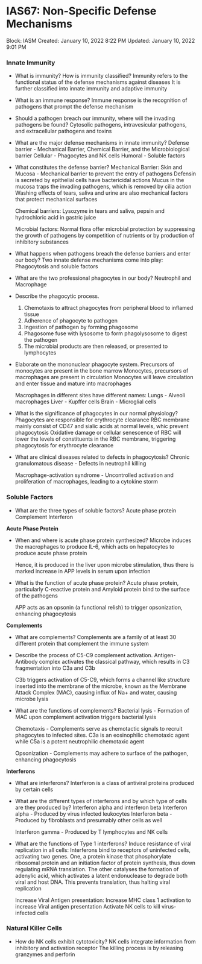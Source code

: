 # IAS67: Non-Specific Defense Mechanisms

Block: IASM
Created: January 10, 2022 8:22 PM
Updated: January 10, 2022 9:01 PM

### Innate Immunity
- What is immunity? How is immunity classified?
    Immunity refers to the functional status of the defense mechanisms against diseases
    It is further classified into innate immunity and adaptive immunity
- What is an immune response?
    Immune response is the recognition of pathogens that prompt the defense mechanism
- Should a pathogen breach our immunity, where will the invading pathogens be found?
    Cytosolic pathogens, intravesicular pathogens, and extracellular pathogens and toxins
- What are the major defense mechanisms in innate immunity?
    Defense barrier - Mechanical Barrier, Chemical Barrier, and the Microbiological barrier
    Cellular - Phagocytes and NK cells
    Humoral - Soluble factors
- What constitutes the defense barrier?
    Mechanical Barrier:
    Skin and Mucosa - Mechanical barrier to prevent the entry of pathogens
    Defensin is secreted by epithelial cells have bactericidal actions
    Mucus in the mucosa traps the invading pathogens, which is removed by cilia action
    Washing effects of tears, saliva and urine are also mechanical factors that protect mechanical surfaces
    
    Chemical barriers:
    Lysozyme in tears and saliva, pepsin and hydrochloric acid in gastric juice
    
    Microbial factors:
    Normal flora offer microbial protection by suppressing the growth of pathogens by competition of nutrients or by production of inhibitory substances
- What happens when pathogens breach the defense barriers and enter our body?
    Two innate defense mechanisms come into play: Phagocytosis and soluble factors
- What are the two professional phagocytes in our body?
    Neutrophil and Macrophage
- Describe the phagocytic process.
    1. Chemotaxis to attract phagocytes from peripheral blood to inflamed tissue
    2. Adherence of phagocyte to pathogen 
	3. Ingestion of pathogen by forming phagosome
    4. Phagosome fuse with lysosome to form phagolysosome to digest the pathogen
    5. The microbial products are then released, or presented to lymphocytes
- Elaborate on the mononuclear phagocyte system.
    Precursors of monocytes are present in the bone marrow
    Monocytes, precursors of macrophages are present in circulation
    Monocytes will leave circulation and enter tissue and mature into macrophages
    
    Macrophages in different sites have different names:
    Lungs - Alveoli macrophages
    Liver - Kupffer cells
    Brain - Microglial cells
- What is the significance of phagocytes in our normal physiology?
    Phagocytes are responsible for erythrocyte clearance
    RBC membrane mainly consist of CD47 and sialic acids at normal levels, whic prevent phagocytosis
    Oxidative damage or cellular senescence of RBC will lower the levels of constituents in the RBC membrane, triggering phagocytosis for erythrocyte clearance
- What are clinical diseases related to defects in phagocytosis?
    Chronic granulomatous disease - Defects in neutrophil killing
    
    Macrophage-activation syndrome - Uncontrolled activation and proliferation of macrophages, leading to a cytokine storm

### Soluble Factors
- What are the three types of soluble factors?
    Acute phase protein
    Complement
    Interferon

**Acute Phase Protein**
- When and where is acute phase protein synthesized?
    Microbe induces the macrophages to produce IL-6, which acts on hepatocytes to produce acute phase protein
    
    Hence, it is produced in the liver upon microbe stimulation, thus there is marked increase in APP levels in serum upon infection
- What is the function of acute phase protein?
    Acute phase protein, particularly C-reactive protein and Amyloid protein bind to the surface of the pathogens
    
    APP acts as an opsonin (a functional relish) to trigger opsonization, enhancing phagocytosis

**Complements**
- What are complements?
    Complements are a family of at least 30 different protein that complement the immune system
- Describe the process of C5-C9 complement activation.
    Antigen-Antibody complex activates the classical pathway, which results in C3 fragmentation into C3a and C3b
    
    C3b triggers activation of C5-C9, which forms a channel like structure inserted into the membrane of the microbe, known as the Membrane Attack Complex (MAC), causing influx of Na+ and water, causing microbe lysis
- What are the functions of complements?
    Bacterial lysis - Formation of MAC upon complement activation triggers bacterial lysis
    
    Chemotaxis - Complements serve as chemotactic signals to recruit phagocytes to infected sites. C3a is an eosinophilic chemotaxic agent while C5a is a potent neutrophilic chemotaxic agent
    
    Opsonization - Complements may adhere to surface of the pathogen, enhancing phagocytosis

**Interferons**
- What are interferons?
    Interferon is a class of antiviral proteins produced by certain cells
- What are the different types of interferons and by which type of cells are they produced by?
    Interferon alpha and interferon beta
    Interferon alpha - Produced by virus infected leukocytes
    Interferon beta - Produced by fibroblasts and presumably other cells as well
    
    Interferon gamma - Produced by T lymphocytes and NK cells
- What are the functions of Type 1 interferons?
    Induce resistance of viral replication in all cells:
    Interferons bind to receptors of uninfected cells, activating two genes. One, a protein kinase that phosphorylate ribosomal protein and an initiation factor of protein synthesis, thus down regulating mRNA translation. The other catalyses the formation of adenylic acid, which activates a latent endonuclease to degrade both viral and host DNA.
    This prevents translation, thus halting viral replication
    
    Increase Viral Antigen presentation:
    Increase MHC class 1 activation to increase Viral antigen presentation
    Activate NK cells to kill virus-infected cells

### Natural Killer Cells
- How do NK cells exhibit cytotoxicity?
    NK cells integrate information from inhibitory and activation receptor
    The killing process is by releasing granzymes and perforin